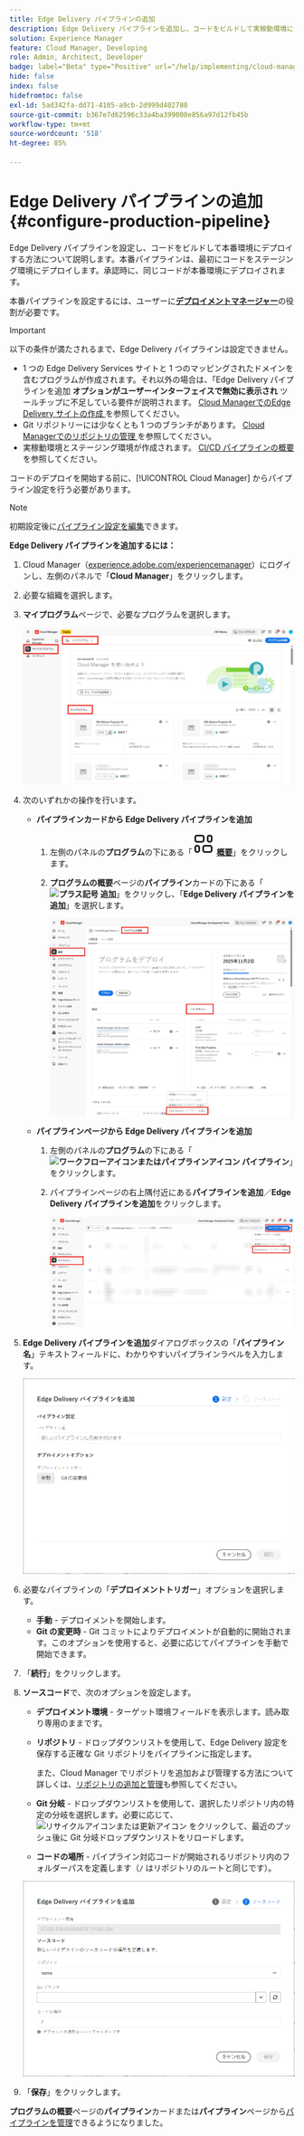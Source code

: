 ```yaml
---
title: Edge Delivery パイプラインの追加
description: Edge Delivery パイプラインを追加し、コードをビルドして実稼動環境にデプロイする方法について説明します。
solution: Experience Manager
feature: Cloud Manager, Developing
role: Admin, Architect, Developer
badge: label="Beta" type="Positive" url="/help/implementing/cloud-manager/release-notes/current.md#gitlab-bitbucket"
hide: false
index: false
hidefromtoc: false
exl-id: 5ad342fa-dd71-4105-a9cb-2d999d402780
source-git-commit: b367e7d62596c33a4ba399008e856a97d12fb45b
workflow-type: tm+mt
source-wordcount: '518'
ht-degree: 85%

---
```


# Edge Delivery パイプラインの追加 {#configure-production-pipeline}

Edge Delivery パイプラインを設定し、コードをビルドして本番環境にデプロイする方法について説明します。本番パイプラインは、最初にコードをステージング環境にデプロイします。承認時に、同じコードが本番環境にデプロイされます。

本番パイプラインを設定するには、ユーザーに&#x200B;**[デプロイメントマネージャー](/help/onboarding/cloud-manager-introduction.md#role-based-permissions)**&#x200B;の役割が必要です。

>[!IMPORTANT]
>
>以下の条件が満たされるまで、Edge Delivery パイプラインは設定できません。
>
>* 1 つの Edge Delivery Services サイトと 1 つのマッピングされたドメインを含むプログラムが作成されます。それ以外の場合は、「Edge Delivery パイプラインを追加 **オプションがユーザーインターフェイスで無効に表示され** ツールチップに不足している要件が説明されます。 [Cloud ManagerでのEdge Delivery サイトの作成 ](/help/implementing/cloud-manager/edge-delivery/create-edge-delivery-site.md) を参照してください。
>* Git リポジトリーには少なくとも 1 つのブランチがあります。 [Cloud Managerでのリポジトリの管理 ](/help/implementing/cloud-manager/managing-code/managing-repositories.md) を参照してください。
>* 実稼動環境とステージング環境が作成されます。 [CI/CD パイプラインの概要 ](/help/implementing/cloud-manager/configuring-pipelines/introduction-ci-cd-pipelines.md) を参照してください。

<!-- CMGR‑69680 -->


コードのデプロイを開始する前に、[!UICONTROL Cloud Manager] からパイプライン設定を行う必要があります。

>[!NOTE]
>
>初期設定後に[パイプライン設定を編集](managing-pipelines.md)できます。

**Edge Delivery パイプラインを追加するには：**

1. Cloud Manager（[experience.adobe.com/experiencemanager](https://my.cloudmanager.adobe.com/)）にログインし、左側のパネルで「**Cloud Manager**」をクリックします。

1. 必要な組織を選択します。

1. **マイプログラム**&#x200B;ページで、必要なプログラムを選択します。

   ![Cloud Manager のマイプログラムページ](/help/implementing/cloud-manager/configuring-pipelines/assets/my-programs.png)

1. 次のいずれかの操作を行います。

   * **パイプラインカードから Edge Delivery パイプラインを追加**

      1. 左側のパネルの&#x200B;**プログラム**&#x200B;の下にある「**![概要アイコン](/help/implementing/cloud-manager/configuring-pipelines/assets/overview.svg) [概要](/help/implementing/cloud-manager/navigation.md#my-programs)**」をクリックします。
      1. **プログラムの概要**&#x200B;ページの&#x200B;**パイプライン**&#x200B;カードの下にある「**![プラス記号](https://spectrum.adobe.com/static/icons/workflow_18/Smock_Add_18_N.svg) 追加**」をクリックし、「**Edge Delivery パイプラインを追加**」を選択します。

         ![プログラムの概要ページのパイプラインカード](/help/implementing/cloud-manager/configuring-pipelines/assets/pipelinescard-add-ed-pipeline.png)

   * **パイプラインページから Edge Delivery パイプラインを追加**

      1. 左側のパネルの&#x200B;**プログラム**&#x200B;の下にある「**![ワークフローアイコンまたはパイプラインアイコン](https://spectrum.adobe.com/static/icons/workflow_18/Smock_Workflow_18_N.svg) パイプライン**」をクリックします。
      1. パイプラインページの右上隅付近にある&#x200B;**パイプラインを追加**／**Edge Delivery パイプラインを追加**&#x200B;をクリックします。

         ![「パイプラインを追加」ボタンを含むパイプラインページ](/help/implementing/cloud-manager/configuring-pipelines/assets/pipelinespage-add-ed-pipeline.png)

1. **Edge Delivery パイプラインを追加**&#x200B;ダイアログボックスの「**パイプライン名**」テキストフィールドに、わかりやすいパイプラインラベルを入力します。

   ![Edge Delivery パイプラインを追加ダイアログボックス](/help/implementing/cloud-manager/configuring-pipelines/assets/add-edge-delivery-pipeline-configuration.png)

1. 必要なパイプラインの「**デプロイメントトリガー**」オプションを選択します。

   * **手動** - デプロイメントを開始します。
   * **Git の変更時** - Git コミットによりデプロイメントが自動的に開始されます。このオプションを使用すると、必要に応じてパイプラインを手動で開始できます。

1. 「**続行**」をクリックします。

1. **ソースコード**&#x200B;で、次のオプションを設定します。

   * **デプロイメント環境** - ターゲット環境フィールドを表示します。読み取り専用のままです。

   * **リポジトリ** - ドロップダウンリストを使用して、Edge Delivery 設定を保存する正確な Git リポジトリをパイプラインに指定します。

     また、Cloud Manager でリポジトリを追加および管理する方法について詳しくは、[リポジトリの追加と管理](/help/implementing/cloud-manager/managing-code/managing-repositories.md)も参照してください。

   * **Git 分岐** - ドロップダウンリストを使用して、選択したリポジトリ内の特定の分岐を選択します。必要に応じて、![リサイクルアイコンまたは更新アイコン](https://spectrum.adobe.com/static/icons/workflow_18/Smock_Refresh_18_N.svg) をクリックして、最近のプッシュ後に Git 分岐ドロップダウンリストをリロードします。
   * **コードの場所** - パイプライン対応コードが開始されるリポジトリ内のフォルダーパスを定義します（`/` はリポジトリのルートと同じです）。

   ![設定パイプライン](/help/implementing/cloud-manager/configuring-pipelines/assets/add-edge-delivery-pipeline-sourcecode.png)

1. 「**保存**」をクリックします。

**プログラムの概要**&#x200B;ページの&#x200B;**パイプライン**&#x200B;カードまたは&#x200B;**パイプライン**&#x200B;ページから[パイプラインを管理](managing-pipelines.md)できるようになりました。
